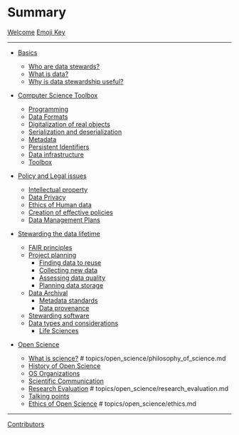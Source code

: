 # Summary

[Welcome](landing.md)
[Emoji Key](emoji_key.md)

---
- [Basics](topics/basics/README.md)
  - [Who are data stewards?](topics/basics/competences.md)
  - [What is data?](topics/basics/data_definition.md)
  - [Why is data stewardship useful?]()

- [Computer Science Toolbox](topics/computer_science/README.md)
  - [Programming]()
  - [Data Formats]()
  - [Digitalization of real objects]()
  - [Serialization and deserialization]()
  - [Metadata]()
  - [Persistent Identifiers]()
  - [Data infrastructure]()
  - [Toolbox]()

- [Policy and Legal issues](topics/policy_and_legal/README.md)
  - [Intellectual property]()
  - [Data Privacy]()
  - [Ethics of Human data]()
  - [Creation of effective policies]()
  - [Data Management Plans]()

- [Stewarding the data lifetime](topics/stewarding_data/README.md)
  - [FAIR principles]()
  - [Project planning]()
    - [Finding data to reuse]()
    - [Collecting new data]()
    - [Assessing data quality]()
    - [Planning data storage]()
  - [Data Archival]()
    - [Metadata standards]()
    - [Data provenance]()
  - [Stewarding software]()
  - [Data types and considerations]()
    - [Life Sciences]()
    
- [Open Science](topics/open_science/README.md)
  - [What is science?]() # topics/open_science/philosophy_of_science.md
  - [History of Open Science](topics/open_science/os_history.md)
  - [OS Organizations](topics/open_science/open_science_organizations.md)
  - [Scientific Communication](topics/open_science/scientific_communication.md)
  - [Research Evaluation]() # topics/open_science/research_evaluation.md
  - [Talking points](topics/open_science/talking_points.md)
  - [Ethics of Open Science]() # topics/open_science/ethics.md
---

[Contributors](CONTRIBUTORS.md)
